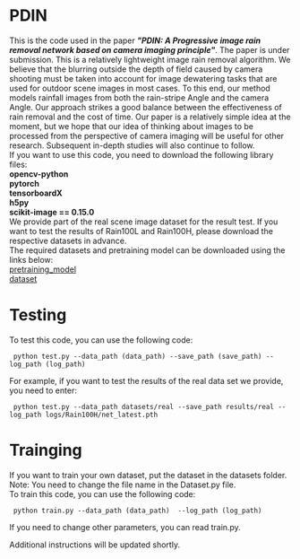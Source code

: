 # PDIN  
This is the code used in the paper ___"PDIN: A Progressive image rain removal network based on camera imaging principle"___. The paper is under submission. This is a relatively lightweight image rain removal algorithm. We believe that the blurring outside the depth of field caused by camera shooting must be taken into account for image dewatering tasks that are used for outdoor scene images in most cases. To this end, our method models rainfall images from both the rain-stripe Angle and the camera Angle. Our approach strikes a good balance between the effectiveness of rain removal and the cost of time.
Our paper is a relatively simple idea at the moment, but we hope that our idea of thinking about images to be processed from the perspective of camera imaging will be useful for other research. Subsequent in-depth studies will also continue to follow.  
If you want to use this code, you need to download the following library files:  
__opencv-python__  
__pytorch__  
__tensorboardX__  
__h5py__  
__scikit-image == 0.15.0__  
We provide part of the real scene image dataset for the result test. If you want to test the results of Rain100L and Rain100H, please download the respective datasets in advance.  
The required datasets and pretraining model can be downloaded using the links below:  
 [pretraining_model]()  
 [dataset]()  
# Testing  
To test this code, you can use the following code:  
```
 python test.py --data_path (data_path) --save_path (save_path) --log_path (log_path)
```
For example, if you want to test the results of the real data set we provide, you need to enter:  
```
 python test.py --data_path datasets/real --save_path results/real --log_path logs/Rain100H/net_latest.pth
```
# Trainging  
If you want to train your own dataset, put the dataset in the datasets folder. Note: You need to change the file name in the Dataset.py file.  
To train this code, you can use the following code:  
```
 python train.py --data_path (data_path)  --log_path (log_path)
```
If you need to change other parameters, you can read train.py.  

Additional instructions will be updated shortly.
